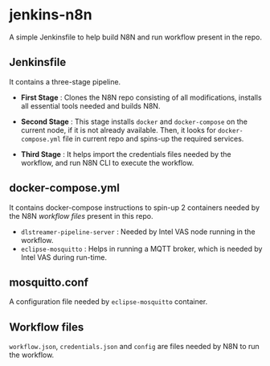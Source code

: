 # jenkins-n8n
A simple Jenkinsfile to help build N8N and run workflow present in the repo.

## Jenkinsfile
It contains a three-stage pipeline.
  - **First Stage** :  Clones the N8N repo consisting of all modifications, installs all essential tools needed and builds N8N.
  - **Second Stage** : This stage installs `docker` and `docker-compose` on the current node, if it is not already available. Then, it looks for `docker-compose.yml` file in current repo and spins-up the required services.
    
  - **Third Stage** : It helps import the credentials files needed by the workflow, and run N8N CLI to execute the workflow.

## docker-compose.yml
It contains docker-compose instructions to spin-up 2 containers needed by the N8N *workflow files* present in this repo.
- `dlstreamer-pipeline-server` : Needed by Intel VAS node running in the workflow. 
- `eclipse-mosquitto` : Helps in running a MQTT broker, which is needed by Intel VAS during run-time.

## mosquitto.conf
A configuration file needed by `eclipse-mosquitto` container.

## Workflow files
`workflow.json`, `credentials.json` and `config` are files needed by N8N to run the workflow.
